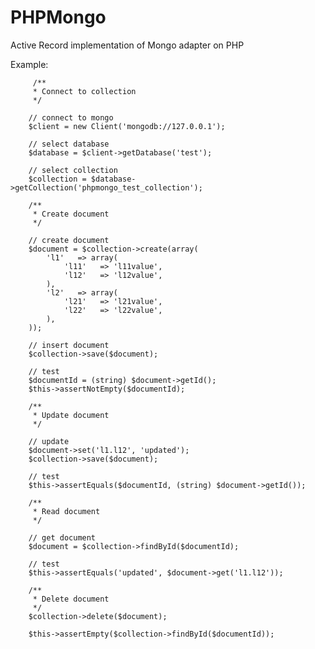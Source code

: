 PHPMongo
========

Active Record implementation of Mongo adapter on PHP

Example:
         
         /**
         * Connect to collection
         */
        
        // connect to mongo
        $client = new Client('mongodb://127.0.0.1');
        
        // select database
        $database = $client->getDatabase('test');
        
        // select collection
        $collection = $database->getCollection('phpmongo_test_collection');
        
        /**
         * Create document
         */
        
        // create document
        $document = $collection->create(array(
            'l1'   => array(
                'l11'   => 'l11value',
                'l12'   => 'l12value',
            ),
            'l2'   => array(
                'l21'   => 'l21value',
                'l22'   => 'l22value',
            ),
        ));
        
        // insert document
        $collection->save($document);
        
        // test
        $documentId = (string) $document->getId();
        $this->assertNotEmpty($documentId);
        
        /**
         * Update document
         */
        
        // update
        $document->set('l1.l12', 'updated');
        $collection->save($document);
        
        // test
        $this->assertEquals($documentId, (string) $document->getId());
        
        /**
         * Read document
         */
        
        // get document
        $document = $collection->findById($documentId);
                
        // test
        $this->assertEquals('updated', $document->get('l1.l12'));
        
        /**
         * Delete document
         */
        $collection->delete($document);
        
        $this->assertEmpty($collection->findById($documentId));
